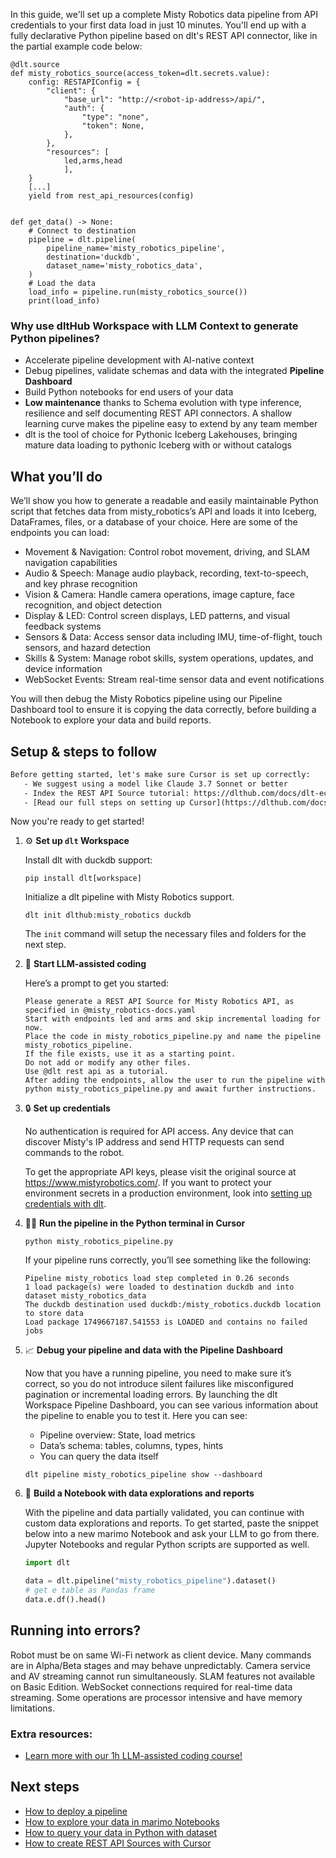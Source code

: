 In this guide, we'll set up a complete Misty Robotics data pipeline from API credentials to your first data load in just 10 minutes. You'll end up with a fully declarative Python pipeline based on dlt's REST API connector, like in the partial example code below:

```python-outcome
@dlt.source
def misty_robotics_source(access_token=dlt.secrets.value):
    config: RESTAPIConfig = {
        "client": {
            "base_url": "http://<robot-ip-address>/api/",
            "auth": {
                "type": "none",
                "token": None,
            },
        },
        "resources": [
            led,arms,head
            ],
    }
    [...]
    yield from rest_api_resources(config)


def get_data() -> None:
    # Connect to destination
    pipeline = dlt.pipeline(
        pipeline_name='misty_robotics_pipeline',
        destination='duckdb',
        dataset_name='misty_robotics_data', 
    )
    # Load the data
    load_info = pipeline.run(misty_robotics_source())
    print(load_info) 
```

### Why use dltHub Workspace with LLM Context to generate Python pipelines?

- Accelerate pipeline development with AI-native context
- Debug pipelines, validate schemas and data with the integrated **Pipeline Dashboard**
- Build Python notebooks for end users of your data
- **Low maintenance** thanks to Schema evolution with type inference, resilience and self documenting REST API connectors. A shallow learning curve makes the pipeline easy to extend by any team member
- dlt is the tool of choice for Pythonic Iceberg Lakehouses, bringing mature data loading to pythonic Iceberg with or without catalogs

## What you’ll do

We’ll show you how to generate a readable and easily maintainable Python script that fetches data from misty_robotics’s API and loads it into Iceberg, DataFrames, files, or a database of your choice. Here are some of the endpoints you can load:

- Movement & Navigation: Control robot movement, driving, and SLAM navigation capabilities
- Audio & Speech: Manage audio playback, recording, text-to-speech, and key phrase recognition
- Vision & Camera: Handle camera operations, image capture, face recognition, and object detection
- Display & LED: Control screen displays, LED patterns, and visual feedback systems
- Sensors & Data: Access sensor data including IMU, time-of-flight, touch sensors, and hazard detection
- Skills & System: Manage robot skills, system operations, updates, and device information
- WebSocket Events: Stream real-time sensor data and event notifications

You will then debug the Misty Robotics pipeline using our Pipeline Dashboard tool to ensure it is copying the data correctly, before building a Notebook to explore your data and build reports.

## Setup & steps to follow

```default
Before getting started, let's make sure Cursor is set up correctly:
   - We suggest using a model like Claude 3.7 Sonnet or better
   - Index the REST API Source tutorial: https://dlthub.com/docs/dlt-ecosystem/verified-sources/rest_api/ and add it to context as **@dlt rest api**
   - [Read our full steps on setting up Cursor](https://dlthub.com/docs/dlt-ecosystem/llm-tooling/cursor-restapi#23-configuring-cursor-with-documentation)
```

Now you're ready to get started!

1. ⚙️ **Set up `dlt` Workspace**
    
    Install dlt with duckdb support:
    ```shell
    pip install dlt[workspace]
    ```

    Initialize a dlt pipeline with Misty Robotics support.
    ```shell
    dlt init dlthub:misty_robotics duckdb
    ```

    The `init` command will setup the necessary files and folders for the next step.
    
2. 🤠 **Start LLM-assisted coding**
    
    Here’s a prompt to get you started:
    
    ```prompt
    Please generate a REST API Source for Misty Robotics API, as specified in @misty_robotics-docs.yaml 
    Start with endpoints led and arms and skip incremental loading for now. 
    Place the code in misty_robotics_pipeline.py and name the pipeline misty_robotics_pipeline. 
    If the file exists, use it as a starting point. 
    Do not add or modify any other files. 
    Use @dlt rest api as a tutorial. 
    After adding the endpoints, allow the user to run the pipeline with python misty_robotics_pipeline.py and await further instructions.
    ```

    
3. 🔒 **Set up credentials** 
    
    No authentication is required for API access. Any device that can discover Misty's IP address and send HTTP requests can send commands to the robot.
    
    To get the appropriate API keys, please visit the original source at https://www.mistyrobotics.com/.
    If you want to protect your environment secrets in a production environment, look into [setting up credentials with dlt](https://dlthub.com/docs/walkthroughs/add_credentials).
    
4. 🏃‍♀️ **Run the pipeline in the Python terminal in Cursor**
    
    ```shell
    python misty_robotics_pipeline.py
    ```
    
    If your pipeline runs correctly, you’ll see something like the following:
    
    ```shell
    Pipeline misty_robotics load step completed in 0.26 seconds
    1 load package(s) were loaded to destination duckdb and into dataset misty_robotics_data
    The duckdb destination used duckdb:/misty_robotics.duckdb location to store data
    Load package 1749667187.541553 is LOADED and contains no failed jobs
    ```
    
5. 📈 **Debug your pipeline and data with the Pipeline Dashboard**

    Now that you have a running pipeline, you need to make sure it’s correct, so you do not introduce silent failures like misconfigured pagination or incremental loading errors. By launching the dlt Workspace Pipeline Dashboard, you can see various information about the pipeline to enable you to test it. Here you can see:
    - Pipeline overview: State, load metrics
    - Data’s schema: tables, columns, types, hints
    - You can query the data itself
    
    ```shell
    dlt pipeline misty_robotics_pipeline show --dashboard
    ```
    
6. 🐍 **Build a Notebook with data explorations and reports**

    With the pipeline and data partially validated, you can continue with custom data explorations and reports. To get started, paste the snippet below into a new marimo Notebook and ask your LLM to go from there. Jupyter Notebooks and regular Python scripts are supported as well.

    
    ```python
    import dlt

   data = dlt.pipeline("misty_robotics_pipeline").dataset()
   # get e table as Pandas frame
   data.e.df().head()
    ```

## Running into errors?

Robot must be on same Wi-Fi network as client device. Many commands are in Alpha/Beta stages and may behave unpredictably. Camera service and AV streaming cannot run simultaneously. SLAM features not available on Basic Edition. WebSocket connections required for real-time data streaming. Some operations are processor intensive and have memory limitations.

### Extra resources:

- [Learn more with our 1h LLM-assisted coding course!](https://www.youtube.com/watch?v=GGid70rnJuM)

## Next steps

- [How to deploy a pipeline](https://dlthub.com/docs/walkthroughs/deploy-a-pipeline)
- [How to explore your data in marimo Notebooks](https://dlthub.com/docs/general-usage/dataset-access/marimo)
- [How to query your data in Python with dataset](https://dlthub.com/docs/general-usage/dataset-access/dataset)
- [How to create REST API Sources with Cursor](https://dlthub.com/docs/dlt-ecosystem/llm-tooling/cursor-restapi)